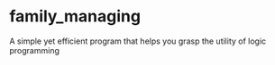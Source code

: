 # family_managing
 A simple yet efficient program that helps you grasp the utility of logic programming
